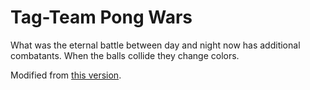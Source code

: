 # Tag-Team Pong Wars

What was the eternal battle between day and night now has additional combatants. When the balls collide they change colors. 

Modified from [this version](https://github.com/vnglst/pong-wars).
